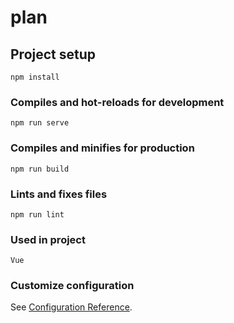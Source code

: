 # plan

## Project setup
```
npm install
```

### Compiles and hot-reloads for development
```
npm run serve
```

### Compiles and minifies for production
```
npm run build
```

### Lints and fixes files
```
npm run lint
```

### Used in project
```
Vue
```

### Customize configuration
See [Configuration Reference](https://cli.vuejs.org/config/).
